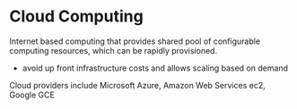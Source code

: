 # Cloud Computing
Internet based computing that provides shared pool of configurable computing resources, which can be rapidly provisioned.
- avoid up front infrastructure costs and allows scaling based on demand

Cloud providers include Microsoft Azure, Amazon Web Services ec2, Google GCE
